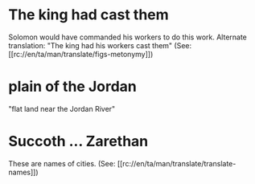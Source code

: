 # The king had cast them

Solomon would have commanded his workers to do this work. Alternate translation: "The king had his workers cast them" (See: [[rc://en/ta/man/translate/figs-metonymy]])

# plain of the Jordan

"flat land near the Jordan River"

# Succoth ... Zarethan

These are names of cities. (See: [[rc://en/ta/man/translate/translate-names]])

